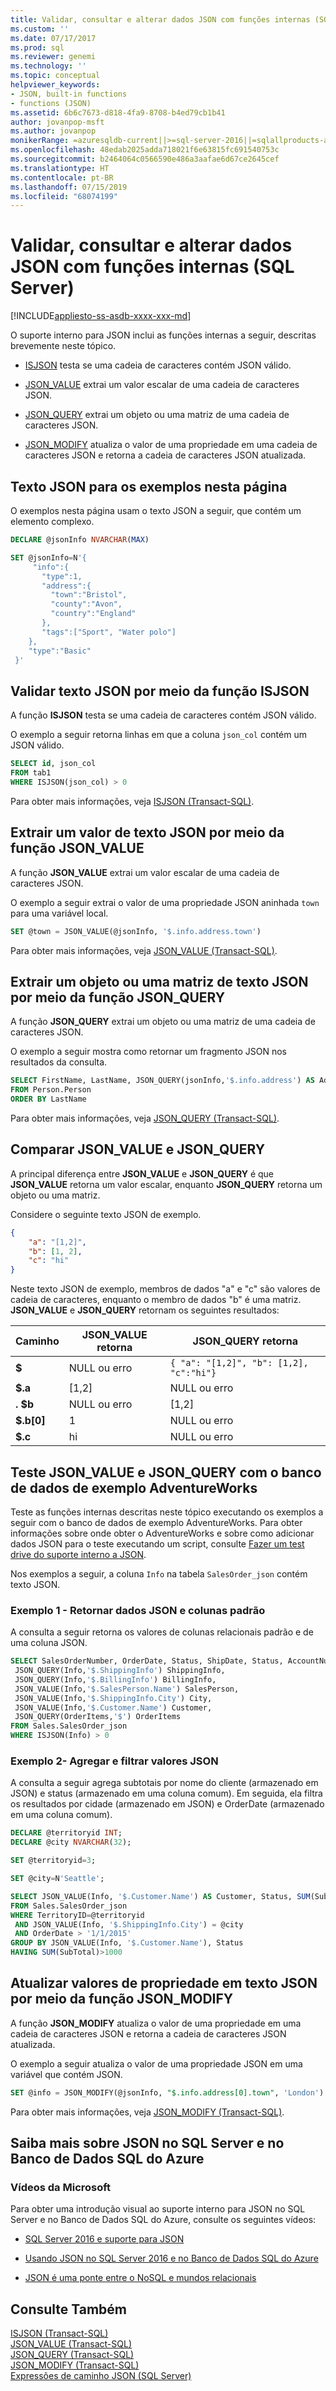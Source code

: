 ```yaml
---
title: Validar, consultar e alterar dados JSON com funções internas (SQL Server) | Microsoft Docs
ms.custom: ''
ms.date: 07/17/2017
ms.prod: sql
ms.reviewer: genemi
ms.technology: ''
ms.topic: conceptual
helpviewer_keywords:
- JSON, built-in functions
- functions (JSON)
ms.assetid: 6b6c7673-d818-4fa9-8708-b4ed79cb1b41
author: jovanpop-msft
ms.author: jovanpop
monikerRange: =azuresqldb-current||>=sql-server-2016||=sqlallproducts-allversions||>=sql-server-linux-2017||=azuresqldb-mi-current
ms.openlocfilehash: 48edab2025adda718021f6e63815fc691540753c
ms.sourcegitcommit: b2464064c0566590e486a3aafae6d67ce2645cef
ms.translationtype: HT
ms.contentlocale: pt-BR
ms.lasthandoff: 07/15/2019
ms.locfileid: "68074199"
---
```

# <a name="validate-query-and-change-json-data-with-built-in-functions-sql-server"></a>Validar, consultar e alterar dados JSON com funções internas (SQL Server)
[!INCLUDE[appliesto-ss-asdb-xxxx-xxx-md](../../includes/appliesto-ss-asdb-xxxx-xxx-md.md)]

O suporte interno para JSON inclui as funções internas a seguir, descritas brevemente neste tópico.  
  
-   [ISJSON](#ISJSON) testa se uma cadeia de caracteres contém JSON válido.  
  
-   [JSON_VALUE](#VALUE) extrai um valor escalar de uma cadeia de caracteres JSON.  
  
-   [JSON_QUERY](#QUERY) extrai um objeto ou uma matriz de uma cadeia de caracteres JSON.  
  
-   [JSON_MODIFY](#MODIFY) atualiza o valor de uma propriedade em uma cadeia de caracteres JSON e retorna a cadeia de caracteres JSON atualizada.  
 
## <a name="json-text-for-the-examples-on-this-page"></a>Texto JSON para os exemplos nesta página
O exemplos nesta página usam o texto JSON a seguir, que contém um elemento complexo.

```sql 
DECLARE @jsonInfo NVARCHAR(MAX)

SET @jsonInfo=N'{  
     "info":{    
       "type":1,  
       "address":{    
         "town":"Bristol",  
         "county":"Avon",  
         "country":"England"  
       },  
       "tags":["Sport", "Water polo"]  
    },  
    "type":"Basic"  
 }' 
``` 

##  <a name="ISJSON"></a> Validar texto JSON por meio da função ISJSON  
 A função **ISJSON** testa se uma cadeia de caracteres contém JSON válido.  
  
O exemplo a seguir retorna linhas em que a coluna `json_col` contém um JSON válido.  
  
```sql  
SELECT id, json_col
FROM tab1
WHERE ISJSON(json_col) > 0 
```  

Para obter mais informações, veja [ISJSON &#40;Transact-SQL&#41;](../../t-sql/functions/isjson-transact-sql.md).  
  
##  <a name="VALUE"></a> Extrair um valor de texto JSON por meio da função JSON_VALUE  
A função **JSON_VALUE** extrai um valor escalar de uma cadeia de caracteres JSON.  
  
O exemplo a seguir extrai o valor de uma propriedade JSON aninhada `town` para uma variável local.  
  
```sql  
SET @town = JSON_VALUE(@jsonInfo, '$.info.address.town')  
```  
  
Para obter mais informações, veja [JSON_VALUE &#40;Transact-SQL&#41;](../../t-sql/functions/json-value-transact-sql.md).  
  
##  <a name="QUERY"></a> Extrair um objeto ou uma matriz de texto JSON por meio da função JSON_QUERY  
A função **JSON_QUERY** extrai um objeto ou uma matriz de uma cadeia de caracteres JSON.  
 
O exemplo a seguir mostra como retornar um fragmento JSON nos resultados da consulta.  
  
```sql  
SELECT FirstName, LastName, JSON_QUERY(jsonInfo,'$.info.address') AS Address
FROM Person.Person
ORDER BY LastName
```  
  
Para obter mais informações, veja [JSON_QUERY &#40;Transact-SQL&#41;](../../t-sql/functions/json-query-transact-sql.md).  
  
##  <a name="JSONCompare"></a> Comparar JSON_VALUE e JSON_QUERY  
A principal diferença entre **JSON_VALUE** e **JSON_QUERY** é que **JSON_VALUE** retorna um valor escalar, enquanto **JSON_QUERY** retorna um objeto ou uma matriz.  
  
Considere o seguinte texto JSON de exemplo.  
  
```json  
{
    "a": "[1,2]",
    "b": [1, 2],
    "c": "hi"
}  
```  
  
Neste texto JSON de exemplo, membros de dados "a" e "c" são valores de cadeia de caracteres, enquanto o membro de dados "b" é uma matriz. **JSON_VALUE** e **JSON_QUERY** retornam os seguintes resultados:  
  
|Caminho|**JSON_VALUE** retorna|**JSON_QUERY** retorna|  
|-----------|-----------------------------|-----------------------------|  
|**$**|NULL ou erro|`{ "a": "[1,2]", "b": [1,2], "c":"hi"}`|  
|**$.a**|[1,2]|NULL ou erro|  
|**. $b**|NULL ou erro|[1,2]|  
|**$.b[0]**|1|NULL ou erro|  
|**$.c**|hi|NULL ou erro|  
  
## <a name="test-jsonvalue-and-jsonquery-with-the-adventureworks-sample-database"></a>Teste JSON_VALUE e JSON_QUERY com o banco de dados de exemplo AdventureWorks  
Teste as funções internas descritas neste tópico executando os exemplos a seguir com o banco de dados de exemplo AdventureWorks. Para obter informações sobre onde obter o AdventureWorks e sobre como adicionar dados JSON para o teste executando um script, consulte [Fazer um test drive do suporte interno a JSON](json-data-sql-server.md#test-drive-built-in-json-support-with-the-adventureworks-sample-database).
  
Nos exemplos a seguir, a coluna `Info` na tabela `SalesOrder_json` contém texto JSON.  
  
### <a name="example-1---return-both-standard-columns-and-json-data"></a>Exemplo 1 - Retornar dados JSON e colunas padrão  
A consulta a seguir retorna os valores de colunas relacionais padrão e de uma coluna JSON.  
  
```sql  
SELECT SalesOrderNumber, OrderDate, Status, ShipDate, Status, AccountNumber, TotalDue,
 JSON_QUERY(Info,'$.ShippingInfo') ShippingInfo,
 JSON_QUERY(Info,'$.BillingInfo') BillingInfo,
 JSON_VALUE(Info,'$.SalesPerson.Name') SalesPerson,
 JSON_VALUE(Info,'$.ShippingInfo.City') City,
 JSON_VALUE(Info,'$.Customer.Name') Customer,
 JSON_QUERY(OrderItems,'$') OrderItems
FROM Sales.SalesOrder_json
WHERE ISJSON(Info) > 0
```  
  
### <a name="example-2--aggregate-and-filter-json-values"></a>Exemplo 2- Agregar e filtrar valores JSON  
A consulta a seguir agrega subtotais por nome do cliente (armazenado em JSON) e status (armazenado em uma coluna comum). Em seguida, ela filtra os resultados por cidade (armazenado em JSON) e OrderDate (armazenado em uma coluna comum).  
  
```sql  
DECLARE @territoryid INT;
DECLARE @city NVARCHAR(32);

SET @territoryid=3;

SET @city=N'Seattle';

SELECT JSON_VALUE(Info, '$.Customer.Name') AS Customer, Status, SUM(SubTotal) AS Total
FROM Sales.SalesOrder_json
WHERE TerritoryID=@territoryid
 AND JSON_VALUE(Info, '$.ShippingInfo.City') = @city
 AND OrderDate > '1/1/2015'
GROUP BY JSON_VALUE(Info, '$.Customer.Name'), Status
HAVING SUM(SubTotal)>1000
```  
  
##  <a name="MODIFY"></a> Atualizar valores de propriedade em texto JSON por meio da função JSON_MODIFY  
A função **JSON_MODIFY** atualiza o valor de uma propriedade em uma cadeia de caracteres JSON e retorna a cadeia de caracteres JSON atualizada.  
  
O exemplo a seguir atualiza o valor de uma propriedade JSON em uma variável que contém JSON.  
  
```sql  
SET @info = JSON_MODIFY(@jsonInfo, "$.info.address[0].town", 'London')    
```  
  
 Para obter mais informações, veja [JSON_MODIFY &#40;Transact-SQL&#41;](../../t-sql/functions/json-modify-transact-sql.md).  
  
## <a name="learn-more-about-json-in-sql-server-and-azure-sql-database"></a>Saiba mais sobre JSON no SQL Server e no Banco de Dados SQL do Azure  
  
### <a name="microsoft-videos"></a>Vídeos da Microsoft

Para obter uma introdução visual ao suporte interno para JSON no SQL Server e no Banco de Dados SQL do Azure, consulte os seguintes vídeos:

-   [SQL Server 2016 e suporte para JSON](https://channel9.msdn.com/Shows/Data-Exposed/SQL-Server-2016-and-JSON-Support)

-   [Usando JSON no SQL Server 2016 e no Banco de Dados SQL do Azure](https://channel9.msdn.com/Shows/Data-Exposed/Using-JSON-in-SQL-Server-2016-and-Azure-SQL-Database)

-   [JSON é uma ponte entre o NoSQL e mundos relacionais](https://channel9.msdn.com/events/DataDriven/SQLServer2016/JSON-as-a-bridge-betwen-NoSQL-and-relational-worlds)
  
## <a name="see-also"></a>Consulte Também  
 [ISJSON &#40;Transact-SQL&#41;](../../t-sql/functions/isjson-transact-sql.md)   
 [JSON_VALUE &#40;Transact-SQL&#41;](../../t-sql/functions/json-value-transact-sql.md)   
 [JSON_QUERY &#40;Transact-SQL&#41;](../../t-sql/functions/json-query-transact-sql.md)   
 [JSON_MODIFY &#40;Transact-SQL&#41;](../../t-sql/functions/json-modify-transact-sql.md)   
 [Expressões de caminho JSON &#40;SQL Server&#41;](../../relational-databases/json/json-path-expressions-sql-server.md)  
  
  
